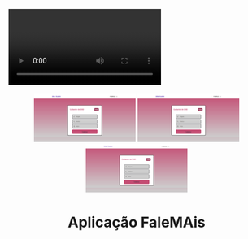 ![Preview](video.mp4)

<div align="center" , dis>
    <img width="200px" src="./cadastro.png">
    <img width="200px" src="./cadastro.png">
    <img width="200px" src="./cadastro.png">
    <h1 align="center">
        Aplicação FaleMAis
    </h1>
</div>
